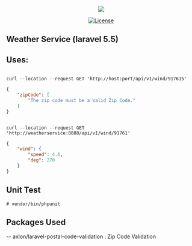 <p align="center"><img src="https://laravel.com/assets/img/components/logo-laravel.svg"></p>

<p align="center">
<a href="https://packagist.org/packages/laravel/framework"><img src="https://poser.pugx.org/laravel/framework/license.svg" alt="License"></a>
</p>

## Weather Service (laravel 5.5)

## Uses: 

<code>
curl --location --request GET 'http://host:port/api/v1/wind/917615'
</code>

```json
{
    "zipCode": [
        "The zip code must be a Valid Zip Code."
    ]
}
```
<code>
curl --location --request GET 'http://weatherservice:8888/api/v1/wind/91761'
</code>

```json
{
    "wind": {
        "speed": 4.6,
        "deg": 270
    }
}
```
## Unit Test
<code># vendor/bin/phpunit</code>

## Packages Used 

-- axlon/laravel-postal-code-validation : Zip Code Validation 